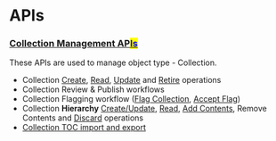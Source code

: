 # APIs

### [Collection Management AP<mark style="color:blue;">Is</mark>](http://docs.sunbird.org/latest/apis/collectionapi/index.html)

These APIs are used to manage object type - Collection.

* Collection [Create](http://docs.sunbird.org/latest/apis/collectionapi/index.html#operation/Collection%20Create), [Read](http://docs.sunbird.org/latest/apis/collectionapi/index.html#operation/CollectionRead), [Update](http://docs.sunbird.org/latest/apis/collectionapi/index.html#operation/CollectionUpdate) and [Retire](http://docs.sunbird.org/latest/apis/collectionapi/index.html#operation/CollectionRetire) operations
* Collection Review & Publish workflows
* Collection Flagging workflow ([Flag Collection](http://docs.sunbird.org/latest/apis/collectionapi/index.html#operation/CollectionFlag), [Accept Flag](http://docs.sunbird.org/latest/apis/collectionapi/index.html#operation/CollectionFlagAccept))
* Collection **Hierarchy** [Create/Update](http://docs.sunbird.org/latest/apis/collectionapi/index.html#operation/Collection%20Update), [Read](http://docs.sunbird.org/latest/apis/collectionapi/index.html#operation/Read%20Collection%20Hierarchy), [Add Contents](http://docs.sunbird.org/latest/apis/collectionapi/index.html#operation/Add%20Collection%20Hierarchy), Remove Contents and [Discard](http://docs.sunbird.org/latest/apis/collectionapi/index.html#operation/CollectionDiscard) operations
* [Collection TOC import and export](http://docs.sunbird.org/latest/apis/collectioncsvapi/index.html)
